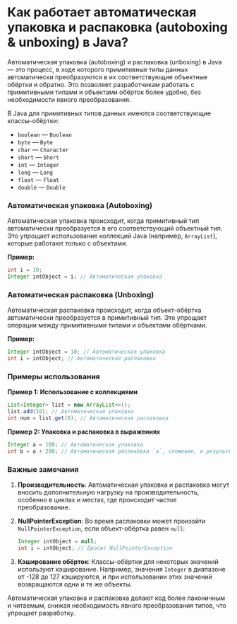 # Как работает автоматическая упаковка и распаковка (autoboxing & unboxing) в Java?

Автоматическая упаковка (autoboxing) и распаковка (unboxing) в Java — это процесс, в ходе которого примитивные типы данных автоматически преобразуются в их соответствующие объектные обёртки и обратно. Это позволяет разработчикам работать с примитивными типами и объектами обёрток более удобно, без необходимости явного преобразования.

В Java для примитивных типов данных имеются соответствующие классы-обёртки:
- `boolean` — `Boolean`
- `byte` — `Byte`
- `char` — `Character`
- `short` — `Short`
- `int` — `Integer`
- `long` — `Long`
- `float` — `Float`
- `double` — `Double`

### Автоматическая упаковка (Autoboxing)
Автоматическая упаковка происходит, когда примитивный тип автоматически преобразуется в его соответствующий объектный тип. Это упрощает использование коллекций Java (например, `ArrayList`), которые работают только с объектами.

**Пример:**
```java
int i = 10;
Integer intObject = i; // Автоматическая упаковка
```

### Автоматическая распаковка (Unboxing)
Автоматическая распаковка происходит, когда объект-обёртка автоматически преобразуется в примитивный тип. Это упрощает операции между примитивными типами и объектами обёртками.

**Пример:**
```java
Integer intObject = 10; // Автоматическая упаковка
int i = intObject; // Автоматическая распаковка
```

### Примеры использования

**Пример 1: Использование с коллекциями**
```java
List<Integer> list = new ArrayList<>();
list.add(10); // Автоматическая упаковка
int num = list.get(0); // Автоматическая распаковка
```

**Пример 2: Упаковка и распаковка в выражениях**
```java
Integer a = 100; // Автоматическая упаковка
int b = a + 200; // Автоматическая распаковка `a`, сложение, и результирующий int присваивается переменной `b`
```

### Важные замечания

1. **Производительность**:
   Автоматическая упаковка и распаковка могут вносить дополнительную нагрузку на производительность, особенно в циклах и местах, где происходит частое преобразование.

2. **NullPointerException**:
   Во время распаковки может произойти `NullPointerException`, если объект-обёртка равен `null`:
   ```java
   Integer intObject = null;
   int i = intObject; // Бросит NullPointerException
   ```

3. **Кэширование обёрток**:
   Классы-обёртки для некоторых значений используют кэширование. Например, значения `Integer` в диапазоне от -128 до 127 кэшируются, и при использовании этих значений возвращаются одни и те же объекты.

Автоматическая упаковка и распаковка делают код более лаконичным и читаемым, снижая необходимость явного преобразования типов, что упрощает разработку.